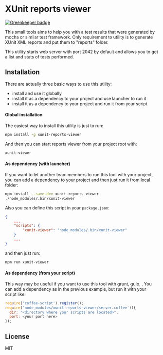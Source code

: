 XUnit reports viewer
=========

[![Greenkeeper badge](https://badges.greenkeeper.io/BohdanTkachenko/xunit-reports-viewer.svg)](https://greenkeeper.io/)

This small tools aims to help you with a test results that were generated by mocha or similar test framework. Only requirement to utility is to generate XUnit XML reports and put them to "reports" folder.

This utility starts web server with port 2042 by default and allows you to get a list and stats of tests performed.

Installation
--------------

There are actually three basic ways to use this utility:
- install and use it globally
- install it as a dependency to your project and use launcher to run it
- install it as a dependency to your project and run it from your script

#### Global installation

The easiest way to install this utility is just to run:

```sh
npm install -g xunit-reports-viewer
```

And then you can start reports viewer from your project root with:

```sh
xunit-viewer
```

#### As dependency (with launcher)

If you want to let another team members to run this tool with your project, you can add a dependency to your project and then just run it from local folder:

```sh
npm install --save-dev xunit-reports-viewer
./node_modules/.bin/xunit-viewer
```

Also you can define this script in your ```package.json```:

```json
{
    ...
    "scripts": {
        "xunit-viewer": "node_modules/.bin/xunit-viewer"
    }
    ...
}
```

and then just run:

```sh
npm run xunit-viewer
```

#### As dependency (from your script)

This way may be useful if you want to use this tool with grunt, gulp, <any other tool here>. You can add a dependency as in the previous example, but run it with your script like:

```javascript
require('coffee-script').register();
require('node_modules/xunit-reports-viewer/server.coffee')({
  dir: "<directory where your scripts are located>",
  port: <your port here>
});
```

License
----

MIT
